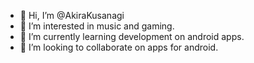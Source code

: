 - 👋 Hi, I’m @AkiraKusanagi
- 👀 I’m interested in music and gaming.
- 🌱 I’m currently learning development on android apps.
- 💞️ I’m looking to collaborate on apps for android.


<!---
AkiraKusanagi/AkiraKusanagi is a ✨ special ✨ repository because its `README.md` (this file) appears on your GitHub profile.
You can click the Preview link to take a look at your changes.
--->
